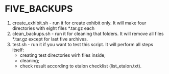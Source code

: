 # FIVE_BACKUPS #

1. create_exhibit.sh - run it for create exhibit only. It will make four directories with eight files *.tar.gz each
2. clean_backups.sh - run it for cleaning that folders. It will remove all files *.tar.gz except for last five archives.
3. test.sh - run it if you want to test this script. It will perform all steps itself:
    - creating test directories wirh files inside;
    - cleaning;
    - check result according to etalon checklist (list_etalon.txt).
